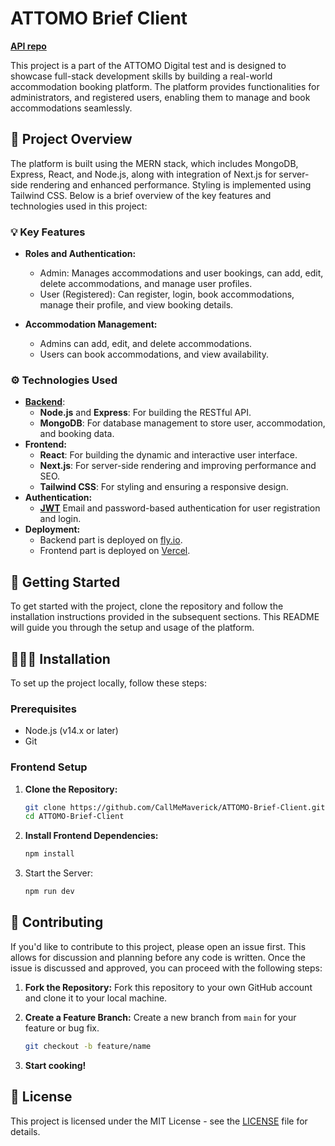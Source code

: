 # ATTOMO Brief Client

[**API repo**](https://github.com/CallMeMaverick/ATTOMO-Brief-API)

This project is a part of the ATTOMO Digital test and is designed to showcase full-stack development skills by building a real-world accommodation booking platform. The platform provides functionalities for administrators, and registered users, enabling them to manage and book accommodations seamlessly.


## 🔎 Project Overview

The platform is built using the MERN stack, which includes MongoDB, Express, React, and Node.js, along with integration of Next.js for server-side rendering and enhanced performance. Styling is implemented using Tailwind CSS. Below is a brief overview of the key features and technologies used in this project:


### 💡 Key Features

- **Roles and Authentication:**
  - Admin: Manages accommodations and user bookings, can add, edit, delete accommodations, and manage user profiles.
  - User (Registered): Can register, login, book accommodations, manage their profile, and view booking details.

- **Accommodation Management:**
  - Admins can add, edit, and delete accommodations.
  - Users can book accommodations, and view availability.

### ⚙️ Technologies Used

- [**Backend**](https://github.com/CallMeMaverick/ATTOMO-Brief-API):
  - **Node.js** and **Express**: For building the RESTful API.
  - **MongoDB**: For database management to store user, accommodation, and booking data.
- **Frontend:**
  - **React**: For building the dynamic and interactive user interface.
  - **Next.js**: For server-side rendering and improving performance and SEO.
  - **Tailwind CSS**: For styling and ensuring a responsive design.
- **Authentication:**
  - [**JWT**](https://jwt.io/) Email and password-based authentication for user registration and login.
- **Deployment:**
  - Backend part is deployed on [fly.io](https://fly.io/).
  - Frontend part is deployed on [Vercel](https://github.com/vercel).

## 🛫 Getting Started

To get started with the project, clone the repository and follow the installation instructions provided in the subsequent sections. This README will guide you through the setup and usage of the platform.

## 👨🏻‍🎓 Installation

To set up the project locally, follow these steps:

### Prerequisites

- Node.js (v14.x or later)
- Git

### Frontend Setup

1. **Clone the Repository:**
   ```bash
   git clone https://github.com/CallMeMaverick/ATTOMO-Brief-Client.git
   cd ATTOMO-Brief-Client
   ```

2. **Install Frontend Dependencies:**
   ```bash
   npm install
   ```
3. Start the Server:
   ```bash
   npm run dev
   ```

## 🤝 Contributing
If you'd like to contribute to this project, please open an issue first. This allows for discussion and planning before any code is written. Once the issue is discussed and approved, you can proceed with the following steps:

1. **Fork the Repository:**
   Fork this repository to your own GitHub account and clone it to your local machine.

2. **Create a Feature Branch:**
   Create a new branch from `main` for your feature or bug fix.
   ```bash
   git checkout -b feature/name
   ```

3. **Start cooking!**

## 📄 License
This project is licensed under the MIT License - see the [LICENSE](LICENSE) file for details. 
